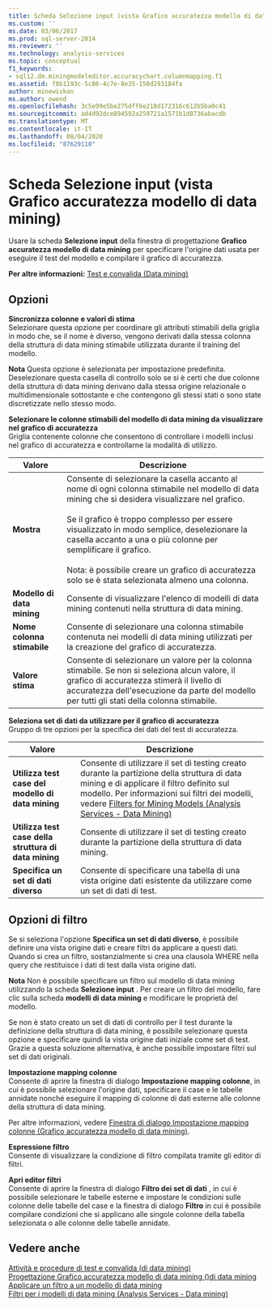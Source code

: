 ```yaml
---
title: Scheda Selezione input (vista Grafico accuratezza modello di data mining) | Microsoft Docs
ms.custom: ''
ms.date: 03/06/2017
ms.prod: sql-server-2014
ms.reviewer: ''
ms.technology: analysis-services
ms.topic: conceptual
f1_keywords:
- sql12.dm.miningmodeleditor.accuracychart.columnmapping.f1
ms.assetid: f8b1193c-5c86-4c7e-8e35-158d293184fa
author: minewiskan
ms.author: owend
ms.openlocfilehash: 3c5e99e5be275dff6e218d172316c612b5ba0c41
ms.sourcegitcommit: ad4d92dce894592a259721a1571b1d8736abacdb
ms.translationtype: MT
ms.contentlocale: it-IT
ms.lasthandoff: 08/04/2020
ms.locfileid: "87629110"
---
```

# <a name="input-selection-tab-mining-accuracy-chart-view"></a>Scheda Selezione input (vista Grafico accuratezza modello di data mining)
  Usare la scheda **Selezione input** della finestra di progettazione **Grafico accuratezza modello di data mining** per specificare l'origine dati usata per eseguire il test del modello e compilare il grafico di accuratezza.  
  
 **Per altre informazioni:** [Test e convalida &#40;Data mining&#41;](data-mining/testing-and-validation-data-mining.md)  
  
## <a name="options"></a>Opzioni  
 **Sincronizza colonne**  **e valori di stima**  
 Selezionare questa opzione per coordinare gli attributi stimabili della griglia in modo che, se il nome è diverso, vengono derivati dalla stessa colonna della struttura di data mining stimabile utilizzata durante il training del modello.  
  
 **Nota** Questa opzione è selezionata per impostazione predefinita. Deselezionare questa casella di controllo solo se si è certi che due colonne della struttura di data mining derivano dalla stessa origine relazionale o multidimensionale sottostante e che contengono gli stessi stati o sono state discretizzate nello stesso modo.  
  
 **Selezionare le colonne stimabili del modello di data mining da visualizzare nel grafico di accuratezza**  
 Griglia contenente colonne che consentono di controllare i modelli inclusi nel grafico di accuratezza e controllarne la modalità di utilizzo.  
  
|Valore|Descrizione|  
|-----------|-----------------|  
|**Mostra**|Consente di selezionare la casella accanto al nome di ogni colonna stimabile nel modello di data mining che si desidera visualizzare nel grafico.<br /><br /> Se il grafico è troppo complesso per essere visualizzato in modo semplice, deselezionare la casella accanto a una o più colonne per semplificare il grafico.<br /><br /> Nota: è possibile creare un grafico di accuratezza solo se è stata selezionata almeno una colonna.|  
|**Modello di data mining**|Consente di visualizzare l'elenco di modelli di data mining contenuti nella struttura di data mining.|  
|**Nome colonna stimabile**|Consente di selezionare una colonna stimabile contenuta nei modelli di data mining utilizzati per la creazione del grafico di accuratezza.|  
|**Valore stima**|Consente di selezionare un valore per la colonna stimabile. Se non si seleziona alcun valore, il grafico di accuratezza stimerà il livello di accuratezza dell'esecuzione da parte del modello per tutti gli stati della colonna stimabile.|  
  
 **Seleziona set di dati da utilizzare per il grafico di accuratezza**  
 Gruppo di tre opzioni per la specifica dei dati del test di accuratezza.  
  
|Valore|Descrizione|  
|-----------|-----------------|  
|**Utilizza test case del modello di data mining**|Consente di utilizzare il set di testing creato durante la partizione della struttura di data mining e di applicare il filtro definito sul modello. Per informazioni sui filtri dei modelli, vedere [Filters for Mining Models &#40;Analysis Services - Data Mining&#41;](data-mining/mining-models-analysis-services-data-mining.md)|  
|**Utilizza test case della struttura di data mining**|Consente di utilizzare il set di testing creato durante la partizione della struttura di data mining.|  
|**Specifica un set di dati diverso**|Consente di specificare una tabella di una vista origine dati esistente da utilizzare come un set di dati di test.|  
  
## <a name="filtering-options"></a>Opzioni di filtro  
 Se si seleziona l'opzione **Specifica un set di dati diverso**, è possibile definire una vista origine dati e creare filtri da applicare a questi dati. Quando si crea un filtro, sostanzialmente si crea una clausola WHERE nella query che restituisce i dati di test dalla vista origine dati.  
  
 **Nota** Non è possibile specificare un filtro sul modello di data mining utilizzando la scheda **Selezione input** . Per creare un filtro del modello, fare clic sulla scheda **modelli di data mining** e modificare le proprietà del modello.  
  
 Se non è stato creato un set di dati di controllo per il test durante la definizione della struttura di data mining, è possibile selezionare questa opzione e specificare quindi la vista origine dati iniziale come set di test. Grazie a questa soluzione alternativa, è anche possibile impostare filtri sul set di dati originali.  
  
 **Impostazione mapping colonne**  
 Consente di aprire la finestra di dialogo **Impostazione mapping colonne**, in cui è possibile selezionare l'origine dati, specificare il case e le tabelle annidate nonché eseguire il mapping di colonne di dati esterne alle colonne della struttura di data mining.  
  
 Per altre informazioni, vedere [Finestra di dialogo Impostazione mapping colonne &#40;Grafico accuratezza modello di data mining&#41;](specify-column-mapping-dialog-box-mining-accuracy-chart.md).  
  
 **Espressione filtro**  
 Consente di visualizzare la condizione di filtro compilata tramite gli editor di filtri.  
  
 **Apri editor filtri**  
 Consente di aprire la finestra di dialogo **Filtro dei set di dati** , in cui è possibile selezionare le tabelle esterne e impostare le condizioni sulle colonne delle tabelle del case e la finestra di dialogo **Filtro** in cui è possibile compilare condizioni che si applicano alle singole colonne della tabella selezionata o alle colonne delle tabelle annidate.  
  
## <a name="see-also"></a>Vedere anche  
 [Attività e procedure di test e convalida &#40;di data mining&#41;](data-mining/testing-and-validation-tasks-and-how-tos-data-mining.md)   
 [Progettazione Grafico accuratezza modello di data mining &#40;&#41;di data mining](mining-accuracy-chart-designer-data-mining.md)   
 [Applicare un filtro a un modello di data mining](data-mining/apply-a-filter-to-a-mining-model.md)   
 [Filtri per i modelli di data mining &#40;Analysis Services - Data mining&#41;](data-mining/mining-models-analysis-services-data-mining.md)  
  
  
